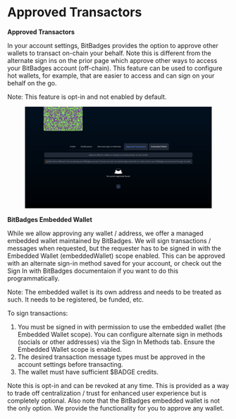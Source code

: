 # Approved Transactors

**Approved Transactors**

In your account settings, BitBadges provides the option to approve other wallets to transact on-chain your behalf. Note this is different from the alternate sign ins on the prior page which approve other ways to access your BitBadges account (off-chain). This feature can be used to configure hot wallets, for example, that are easier to access and can sign on your behalf on the go.

Note: This feature is opt-in and not enabled by default.

<figure><img src="../../../.gitbook/assets/image (2) (1) (1) (1) (1) (1) (1) (1) (1) (1) (1) (1) (1) (1) (1) (1) (1) (1) (1) (1) (1) (1) (1) (1) (1).png" alt=""><figcaption></figcaption></figure>

**BitBadges Embedded Wallet**

While we allow approving any wallet / address, we offer a managed embedded wallet maintained by BitBadges. We will sign transactions / messages when requested, but the requester has to be signed in with the Embedded Wallet (embeddedWallet) scope enabled. This can be approved with an alternate sign-in method saved for your account, or check out the Sign In with BitBadges documentaion if you want to do this programmatically.

Note: The embedded wallet is its own address and needs to be treated as such. It needs to be registered, be funded, etc.

To sign transactions:

1. You must be signed in with permission to use the embedded wallet (the Embedded Wallet scope). You can configure alternate sign in methods (socials or other addresses) via the Sign In Methods tab. Ensure the Embedded Wallet scope is enabled.
2. The desired transaction message types must be approved in the account settings before transacting.
3. The wallet must have sufficient $BADGE credits.

Note this is opt-in and can be revoked at any time. This is provided as a way to trade off centralization / trust for enhanced user experience but is completely optional. Also note that the BitBadges embedded wallet is not the only option. We provide the functionality for you to approve any wallet.

